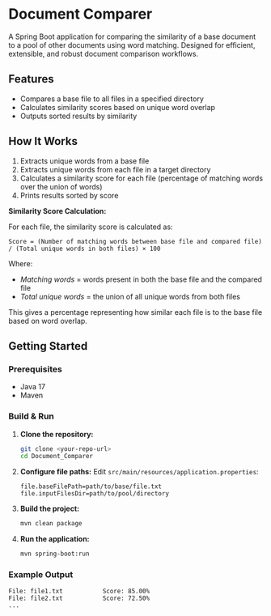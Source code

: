 # Document Comparer

A Spring Boot application for comparing the similarity of a base document to a pool of other documents using word matching. Designed for efficient, extensible, and robust document comparison workflows.

## Features
- Compares a base file to all files in a specified directory
- Calculates similarity scores based on unique word overlap
- Outputs sorted results by similarity

## How It Works
1. Extracts unique words from a base file
2. Extracts unique words from each file in a target directory
3. Calculates a similarity score for each file (percentage of matching words over the union of words)
4. Prints results sorted by score

**Similarity Score Calculation:**

For each file, the similarity score is calculated as:

```
Score = (Number of matching words between base file and compared file) / (Total unique words in both files) × 100
```

Where:
- *Matching words* = words present in both the base file and the compared file
- *Total unique words* = the union of all unique words from both files

This gives a percentage representing how similar each file is to the base file based on word overlap.


## Getting Started

### Prerequisites
- Java 17
- Maven

### Build & Run
1. **Clone the repository:**
   ```sh
   git clone <your-repo-url>
   cd Document_Comparer
   ```
2. **Configure file paths:**
   Edit `src/main/resources/application.properties`:
   ```properties
   file.baseFilePath=path/to/base/file.txt
   file.inputFilesDir=path/to/pool/directory
   ```
3. **Build the project:**
   ```sh
   mvn clean package
   ```
4. **Run the application:**
   ```sh
   mvn spring-boot:run
   ```

### Example Output
```
File: file1.txt           Score: 85.00%
File: file2.txt           Score: 72.50%
...
```